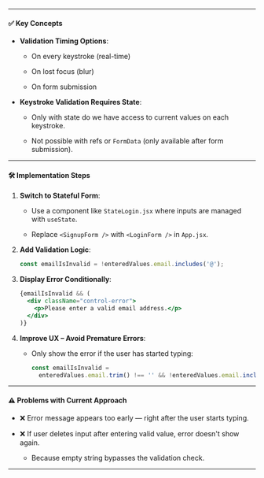 

---

#### ✅ Key Concepts

- **Validation Timing Options**:
    
    - On every keystroke (real-time)
        
    - On lost focus (blur)
        
    - On form submission
        
- **Keystroke Validation Requires State**:
    
    - Only with state do we have access to current values on each keystroke.
        
    - Not possible with refs or `FormData` (only available after form submission).
        

---

#### 🛠 Implementation Steps

1. **Switch to Stateful Form**:
    
    - Use a component like `StateLogin.jsx` where inputs are managed with `useState`.
        
    - Replace `<SignupForm />` with `<LoginForm />` in `App.jsx`.
        
2. **Add Validation Logic**:
    
    ```jsx
    const emailIsInvalid = !enteredValues.email.includes('@');
    ```
    
3. **Display Error Conditionally**:
    
    ```jsx
    {emailIsInvalid && (
      <div className="control-error">
        <p>Please enter a valid email address.</p>
      </div>
    )}
    ```
    
4. **Improve UX – Avoid Premature Errors**:
    
    - Only show the error if the user has started typing:
        
        ```jsx
        const emailIsInvalid =
          enteredValues.email.trim() !== '' && !enteredValues.email.includes('@');
        ```
        

---

#### ⚠️ Problems with Current Approach

- ❌ Error message appears too early — right after the user starts typing.
    
- ❌ If user deletes input after entering valid value, error doesn't show again.
    
    - Because empty string bypasses the validation check.
        

---
